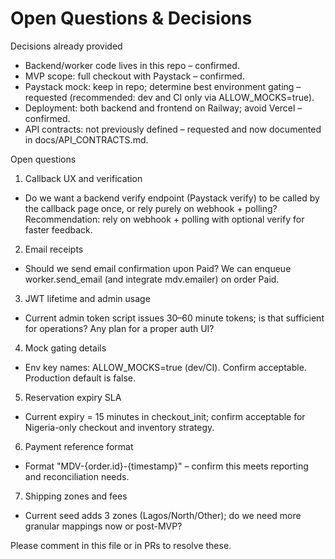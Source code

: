 # Open Questions & Decisions

Decisions already provided
- Backend/worker code lives in this repo – confirmed.
- MVP scope: full checkout with Paystack – confirmed.
- Paystack mock: keep in repo; determine best environment gating – requested (recommended: dev and CI only via ALLOW_MOCKS=true).
- Deployment: both backend and frontend on Railway; avoid Vercel – confirmed.
- API contracts: not previously defined – requested and now documented in docs/API_CONTRACTS.md.

Open questions
1) Callback UX and verification
- Do we want a backend verify endpoint (Paystack verify) to be called by the callback page once, or rely purely on webhook + polling? Recommendation: rely on webhook + polling with optional verify for faster feedback.

2) Email receipts
- Should we send email confirmation upon Paid? We can enqueue worker.send_email (and integrate mdv.emailer) on order Paid.

3) JWT lifetime and admin usage
- Current admin token script issues 30–60 minute tokens; is that sufficient for operations? Any plan for a proper auth UI?

4) Mock gating details
- Env key names: ALLOW_MOCKS=true (dev/CI). Confirm acceptable. Production default is false.

5) Reservation expiry SLA
- Current expiry = 15 minutes in checkout_init; confirm acceptable for Nigeria-only checkout and inventory strategy.

6) Payment reference format
- Format "MDV-{order.id}-{timestamp}" – confirm this meets reporting and reconciliation needs.

7) Shipping zones and fees
- Current seed adds 3 zones (Lagos/North/Other); do we need more granular mappings now or post-MVP?

Please comment in this file or in PRs to resolve these.

